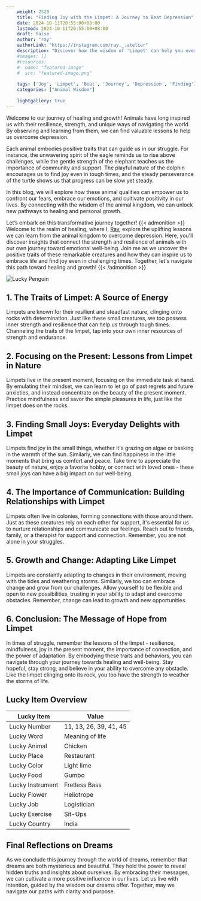 ```yaml
---
    weight: 2329
    title: "Finding Joy with the Limpet: A Journey to Beat Depression"  # Assuming 'title' column exists
    date: 2024-10-11T20:55:00+08:00
    lastmod: 2024-10-11T20:55:00+08:00
    draft: false
    author: "ray"
    authorLink: "https://instagram.com/ray._.atelier"
    description: "Discover how the wisdom of 'Limpet' can help you overcome depression and find joy in your life journey."
    #images: []
    #resources:
    #- name: "featured-image"
    #  src: "featured-image.png"
    
    tags: ['Joy', 'Limpet', 'Beat', 'Journey', 'Depression', 'Finding']
    categories: ["Animal Wisdom"]
    
    lightgallery: true
---
```

    
Welcome to our journey of healing and growth! Animals have long inspired us with their resilience, strength, and unique ways of navigating the world. By observing and learning from them, we can find valuable lessons to help us overcome depression.

Each animal embodies positive traits that can guide us in our struggle. For instance, the unwavering spirit of the eagle reminds us to rise above challenges, while the gentle strength of the elephant teaches us the importance of community and support. The playful nature of the dolphin encourages us to find joy even in tough times, and the steady perseverance of the turtle shows us that progress can be slow yet steady.

In this blog, we will explore how these animal qualities can empower us to confront our fears, embrace our emotions, and cultivate positivity in our lives. By connecting with the wisdom of the animal kingdom, we can unlock new pathways to healing and personal growth.

Let’s embark on this transformative journey together!
{{< admonition >}}
Welcome to the realm of healing, where I, [Ray](https://instagram.com/ray._.atelier), explore the uplifting lessons we can learn from the animal kingdom to overcome depression. Here, you’ll discover insights that connect the strength and resilience of animals with our own journey toward emotional well-being. Join me as we uncover the positive traits of these remarkable creatures and how they can inspire us to embrace life and find joy even in challenging times. Together, let's navigate this path toward healing and growth!
{{< /admonition >}}

![Lucky Penguin](https://cdn.pixabay.com/photo/2024/09/07/02/34/penguins-9028827_1280.jpg "Lucky Penguin")

## 1. The Traits of Limpet: A Source of Energy
Limpets are known for their resilient and steadfast nature, clinging onto rocks with determination. Just like these small creatures, we too possess inner strength and resilience that can help us through tough times. Channeling the traits of the limpet, tap into your own inner resources of strength and endurance.

## 2. Focusing on the Present: Lessons from Limpet in Nature
Limpets live in the present moment, focusing on the immediate task at hand. By emulating their mindset, we can learn to let go of past regrets and future anxieties, and instead concentrate on the beauty of the present moment. Practice mindfulness and savor the simple pleasures in life, just like the limpet does on the rocks.

## 3. Finding Small Joys: Everyday Delights with Limpet
Limpets find joy in the small things, whether it's grazing on algae or basking in the warmth of the sun. Similarly, we can find happiness in the little moments that bring us comfort and peace. Take time to appreciate the beauty of nature, enjoy a favorite hobby, or connect with loved ones - these small joys can have a big impact on our well-being.

## 4. The Importance of Communication: Building Relationships with Limpet
Limpets often live in colonies, forming connections with those around them. Just as these creatures rely on each other for support, it's essential for us to nurture relationships and communicate our feelings. Reach out to friends, family, or a therapist for support and connection. Remember, you are not alone in your struggles.

## 5. Growth and Change: Adapting Like Limpet
Limpets are constantly adapting to changes in their environment, moving with the tides and weathering storms. Similarly, we too can embrace change and grow from our challenges. Allow yourself to be flexible and open to new possibilities, trusting in your ability to adapt and overcome obstacles. Remember, change can lead to growth and new opportunities.

## 6. Conclusion: The Message of Hope from Limpet
In times of struggle, remember the lessons of the limpet - resilience, mindfulness, joy in the present moment, the importance of connection, and the power of adaptation. By embodying these traits and behaviors, you can navigate through your journey towards healing and well-being. Stay hopeful, stay strong, and believe in your ability to overcome any obstacle. Like the limpet clinging onto its rock, you too have the strength to weather the storms of life.


## Lucky Item Overview
| Lucky Item          | Value              |
|---------------|--------------------|
| Lucky Number        | 11, 13, 26, 39, 41, 45  |
| Lucky Word          | Meaning of life |
| Lucky Animal        | Chicken |
| Lucky Place         | Restaurant     |
| Lucky Color         | Light lime     |
| Lucky Food          | Gumbo      |
| Lucky Instrument    | Fretless Bass |
| Lucky Flower        | Heliotrope    |
| Lucky Job           | Logistician       |
| Lucky Exercise      | Sit-Ups  |
| Lucky Country       | India    |


##  Final Reflections on Dreams

As we conclude this journey through the world of dreams, remember that dreams are both mysterious and beautiful. They hold the power to reveal hidden truths and insights about ourselves. By embracing their messages, we can cultivate a more positive influence in our lives. Let us live with intention, guided by the wisdom our dreams offer. Together, may we navigate our paths with clarity and purpose.
